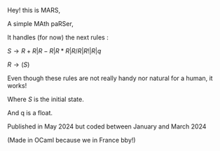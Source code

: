 Hey! this is MARS,

A simple MAth paRSer,


It handles (for now) the next rules : 

$S \rightarrow R+R|R-R|R*R|R/R|R!|R|q$

$R\rightarrow (S)$

Even though these rules are not really handy nor natural for a human, it works!

Where $S$ is the initial state.

And q is a float.

Published in May 2024 but coded between January and March 2024


(Made in OCaml because we in France bby!)
